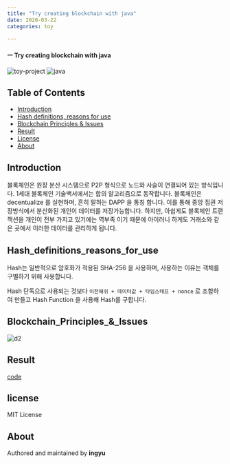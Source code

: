 ```yaml
---
title: "Try creating blockchain with java"
date: 2020-03-22
categories: toy

---
```

#### ㅡ Try creating blockchain with java

![toy-project](https://img.shields.io/badge/toy_project-67orange?)
![java](https://img.shields.io/badge/java-jdk_13-blue?logo=java)




## Table of Contents

- [Introduction](#introduction)
- [Hash definitions, reasons for use](#hash_definitions_reasons_for_use)
- [Blockchain Principles & Issues](#blockchain_principles_&_issues)
- [Result](#result)
- [License](#license)
- [About](#about)

## Introduction
블록체인은 원장 분산 시스템으로 P2P 형식으로 노드와 사슬이 연결되어 있는 방식입니다. 1세대 블록체인 기술백서에서는 합의 알고리즘으로 동작합니다. 블록체인은 decentualize 를 실현하며, 흔히 말하는 DAPP 을 통칭 합니다. 이를 통해 중앙 집권 저장방식에서 분산화된 개인이 데이터를 저장가능합니다. 하지만, 아쉽게도 블록체인 트랜잭션을 개인이 전부 가지고 있기에는 역부족 이기 때문에 아이러니 하게도 거래소와 같은 곳에서 이러한 데이터를 관리하게 됩니다. 


## Hash_definitions_reasons_for_use

Hash는 일반적으로 암호화가 적용된 SHA-256 을 사용하며, 사용하는 이유는 객체를 구별하기 위해 사용합니다.

Hash 단독으로 사용되는 것보다 `이전해쉬 + 데이터값 + 타임스태프 + nonce` 로 조합하여 만들고 Hash Function 을 사용해 Hash를 구합니다.

## Blockchain_Principles_&_Issues

![d2](../../assets/images/blockchain/b1.png)



## Result
[code]

## license
MIT License

## About

Authored and maintained by **ingyu**


[jekyll-docs]: https://jekyllrb.com/docs/home
[jekyll-gh]:   https://github.com/jekyll/jekyll
[jekyll-talk]: https://talk.jekyllrb.com/
[code]: https://github.com/lllilllilllilili/hufs_projects/blob/master/blockchain/demoApplication.java
